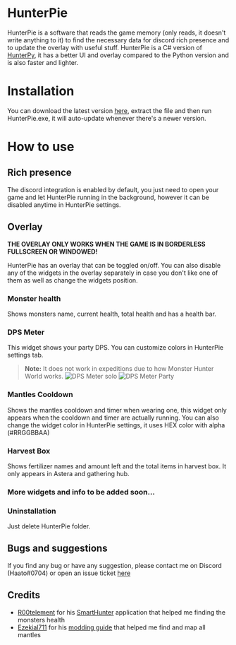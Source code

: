 # HunterPie
HunterPie is a software that reads the game memory (only reads, it doesn't write anything to it) to find the necessary data for discord rich presence and to update the overlay with useful stuff.
HunterPie is a C# version of [HunterPy](https://github.com/Haato3o/HunterPy/), it has a better UI and overlay compared to the Python version and is also faster and lighter.

# Installation
You can download the latest version [here](https://github.com/Haato3o/HunterPie/releases/latest), extract the file and then run HunterPie.exe, it will auto-update whenever there's a newer version.

# How to use
## Rich presence
The discord integration is enabled by default, you just need to open your game and let HunterPie running in the background, however it can be disabled anytime in HunterPie settings.

## Overlay
**THE OVERLAY ONLY WORKS WHEN THE GAME IS IN BORDERLESS FULLSCREEN OR WINDOWED!**

HunterPie has an overlay that can be toggled on/off. You can also disable any of the widgets in the overlay separately in case you don't like one of them as well as change the widgets position.

### Monster health
Shows monsters name, current health, total health and has a health bar.

### DPS Meter

This widget shows your party DPS. You can customize colors in HunterPie settings tab.
> **Note:** It does not work in expeditions due to how Monster Hunter World works.
![DPS Meter solo](https://cdn.discordapp.com/attachments/402557384209203200/681543050337714189/unknown.png) 
![DPS Meter Party](https://cdn.discordapp.com/attachments/402557384209203200/681546567748157482/unknown.png)

### Mantles Cooldown
Shows the mantles cooldown and timer when wearing one, this widget only appears when the cooldown and timer are actually running. You can also change the widget color in HunterPie settings, it uses HEX color with alpha (#RRGGBBAA)

### Harvest Box
Shows fertilizer names and amount left and the total items in harvest box. It only appears in Astera and gathering hub.

### More widgets and info to be added soon...

### Uninstallation

Just delete HunterPie folder.

## Bugs and suggestions
If you find any bug or have any suggestion, please contact me on Discord (Haato#0704) or open an issue ticket [here](https://github.com/Haato3o/HunterPie/issues)

## Credits
+ [R00telement](https://github.com/r00telement) for his [SmartHunter](https://github.com/r00telement/SmartHunter) application that helped me finding the monsters health
+ [Ezekial711](https://github.com/Ezekial711) for his [modding guide](https://github.com/Ezekial711/MonsterHunterWorldModding) that helped me find and map all mantles